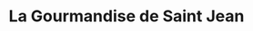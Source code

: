 ---
title: "La Gourmandise de Saint Jean"
url: /saint-jean-de-braye/la-gourmandise-de-saint-jean/
shop: boulangerie
---